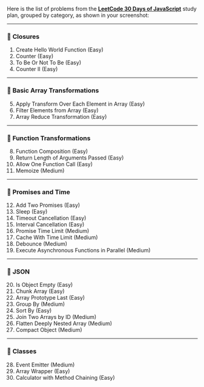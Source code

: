Here is the list of problems from the **[LeetCode 30 Days of JavaScript](https://leetcode.com/studyplan/30-days-of-javascript/)** study plan, grouped by category, as shown in your screenshot:

---

### 📁 **Closures**
1. Create Hello World Function (Easy)  
2. Counter (Easy)  
3. To Be Or Not To Be (Easy)  
4. Counter II (Easy)  

---

### 📁 **Basic Array Transformations**
5. Apply Transform Over Each Element in Array (Easy)  
6. Filter Elements from Array (Easy)  
7. Array Reduce Transformation (Easy)  

---

### 📁 **Function Transformations**
8. Function Composition (Easy)  
9. Return Length of Arguments Passed (Easy)  
10. Allow One Function Call (Easy)  
11. Memoize (Medium)  

---

### 📁 **Promises and Time**
12. Add Two Promises (Easy)  
13. Sleep (Easy)  
14. Timeout Cancellation (Easy)  
15. Interval Cancellation (Easy)  
16. Promise Time Limit (Medium)  
17. Cache With Time Limit (Medium)  
18. Debounce (Medium)  
19. Execute Asynchronous Functions in Parallel (Medium)  

---

### 📁 **JSON**
20. Is Object Empty (Easy)  
21. Chunk Array (Easy)  
22. Array Prototype Last (Easy)  
23. Group By (Medium)  
24. Sort By (Easy)  
25. Join Two Arrays by ID (Medium)  
26. Flatten Deeply Nested Array (Medium)  
27. Compact Object (Medium)  

---

### 📁 **Classes**
28. Event Emitter (Medium)  
29. Array Wrapper (Easy)  
30. Calculator with Method Chaining (Easy)  

